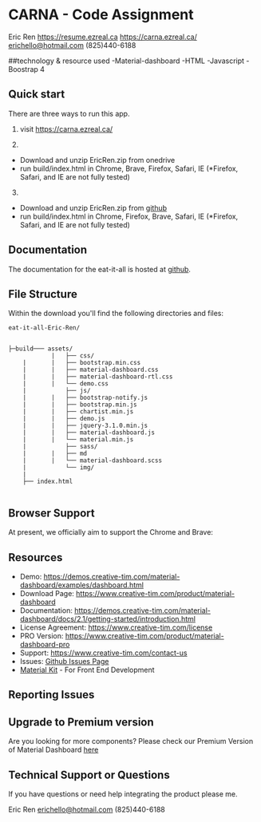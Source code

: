# CARNA  - Code Assignment  

Eric Ren
https://resume.ezreal.ca
https://carna.ezreal.ca/
erichello@hotmail.com
(825)440-6188


##technology & resource used 
-Material-dashboard
-HTML
-Javascript
-Boostrap 4

## Quick start
There are three ways to run this app. 

1. visit https://carna.ezreal.ca/ 
 
2. 
- Download and unzip EricRen.zip from onedrive
- run build/index.html in Chrome, Brave, Firefox, Safari, IE (*Firefox, Safari, and IE  are not fully tested) 

3.
- Download and unzip EricRen.zip from [github]( https://github.com/rceric65282/eat-it-all )
- run build/index.html in Chrome, Firefox, Brave, Safari, IE (*Firefox, Safari, and IE  are not fully tested) 

## Documentation
The documentation for the eat-it-all is hosted at [github]( https://github.com/rceric65282/eat-it-all ).


## File Structure
Within the download you'll find the following directories and files:

```
eat-it-all-Eric-Ren/


├─build─── assets/
			|  	├── css/
	|   	|   ├── bootstrap.min.css
	|   	|   ├── material-dashboard.css
	|		|   ├── material-dashboard-rtl.css
	|		|   └── demo.css
	|  		 	├── js/
	|		|   ├── bootstrap-notify.js
	|   	|   ├── bootstrap.min.js
	|   	|   ├── chartist.min.js
	|   	|   ├── demo.js
	|   	|   ├── jquery-3.1.0.min.js
	|  		|   ├── material-dashboard.js
	|  		|   └── material.min.js
	|			├── sass/
	|		|   ├── md
	|  		|   └── material-dashboard.scss
	| 			└── img/
	|
	├── index.html
	

```


## Browser Support

At present, we officially aim to support the Chrome and Brave:


## Resources
- Demo: <https://demos.creative-tim.com/material-dashboard/examples/dashboard.html>
- Download Page: <https://www.creative-tim.com/product/material-dashboard>
- Documentation: <https://demos.creative-tim.com/material-dashboard/docs/2.1/getting-started/introduction.html>
- License Agreement: <https://www.creative-tim.com/license>
- PRO Version: <https://www.creative-tim.com/product/material-dashboard-pro>
- Support: <https://www.creative-tim.com/contact-us>
- Issues: [Github Issues Page](https://github.com/creativetimofficial/material-dashboard/issues)
- [Material Kit](https://www.creative-tim.com/product/material-kit?ref=github-md-free) - For Front End Development

## Reporting Issues



## Upgrade to Premium version

Are you looking for more components? Please check our Premium Version of Material Dashboard [here](https://www.creative-tim.com/product/material-dashboard-pro/)

## Technical Support or Questions

If you have questions or need help integrating the product please me.

Eric Ren
erichello@hotmail.com
(825)440-6188
